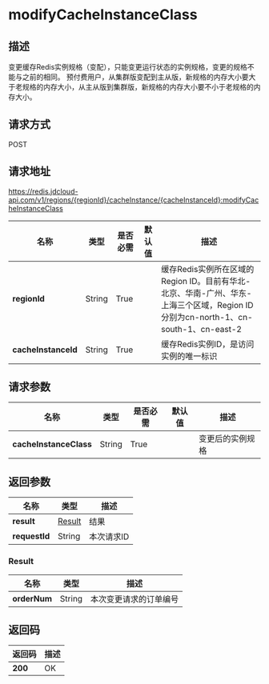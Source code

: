 # modifyCacheInstanceClass


## 描述
变更缓存Redis实例规格（变配），只能变更运行状态的实例规格，变更的规格不能与之前的相同。
预付费用户，从集群版变配到主从版，新规格的内存大小要大于老规格的内存大小，从主从版到集群版，新规格的内存大小要不小于老规格的内存大小。


## 请求方式
POST

## 请求地址
https://redis.jdcloud-api.com/v1/regions/{regionId}/cacheInstance/{cacheInstanceId}:modifyCacheInstanceClass

|名称|类型|是否必需|默认值|描述|
|---|---|---|---|---|
|**regionId**|String|True| |缓存Redis实例所在区域的Region ID。目前有华北-北京、华南-广州、华东-上海三个区域，Region ID分别为cn-north-1、cn-south-1、cn-east-2|
|**cacheInstanceId**|String|True| |缓存Redis实例ID，是访问实例的唯一标识|

## 请求参数
|名称|类型|是否必需|默认值|描述|
|---|---|---|---|---|
|**cacheInstanceClass**|String|True| |变更后的实例规格|


## 返回参数
|名称|类型|描述|
|---|---|---|
|**result**|[Result](#Result)|结果|
|**requestId**|String|本次请求ID|

### <a name="Result">Result</a>
|名称|类型|描述|
|---|---|---|
|**orderNum**|String|本次变更请求的订单编号|

## 返回码
|返回码|描述|
|---|---|
|**200**|OK|
